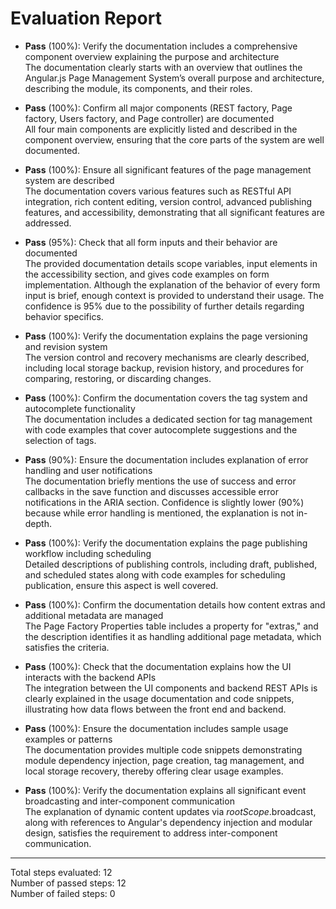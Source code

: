 # Evaluation Report

- **Pass** (100%): Verify the documentation includes a comprehensive component overview explaining the purpose and architecture  
  The documentation clearly starts with an overview that outlines the Angular.js Page Management System’s overall purpose and architecture, describing the module, its components, and their roles.

- **Pass** (100%): Confirm all major components (REST factory, Page factory, Users factory, and Page controller) are documented  
  All four main components are explicitly listed and described in the component overview, ensuring that the core parts of the system are well documented.

- **Pass** (100%): Ensure all significant features of the page management system are described  
  The documentation covers various features such as RESTful API integration, rich content editing, version control, advanced publishing features, and accessibility, demonstrating that all significant features are addressed.

- **Pass** (95%): Check that all form inputs and their behavior are documented  
  The provided documentation details scope variables, input elements in the accessibility section, and gives code examples on form implementation. Although the explanation of the behavior of every form input is brief, enough context is provided to understand their usage. The confidence is 95% due to the possibility of further details regarding behavior specifics.

- **Pass** (100%): Verify the documentation explains the page versioning and revision system  
  The version control and recovery mechanisms are clearly described, including local storage backup, revision history, and procedures for comparing, restoring, or discarding changes.

- **Pass** (100%): Confirm the documentation covers the tag system and autocomplete functionality  
  The documentation includes a dedicated section for tag management with code examples that cover autocomplete suggestions and the selection of tags.

- **Pass** (90%): Ensure the documentation includes explanation of error handling and user notifications  
  The documentation briefly mentions the use of success and error callbacks in the save function and discusses accessible error notifications in the ARIA section. Confidence is slightly lower (90%) because while error handling is mentioned, the explanation is not in-depth.

- **Pass** (100%): Verify the documentation explains the page publishing workflow including scheduling  
  Detailed descriptions of publishing controls, including draft, published, and scheduled states along with code examples for scheduling publication, ensure this aspect is well covered.

- **Pass** (100%): Confirm the documentation details how content extras and additional metadata are managed  
  The Page Factory Properties table includes a property for "extras," and the description identifies it as handling additional page metadata, which satisfies the criteria.

- **Pass** (100%): Check that the documentation explains how the UI interacts with the backend APIs  
  The integration between the UI components and backend REST APIs is clearly explained in the usage documentation and code snippets, illustrating how data flows between the front end and backend.

- **Pass** (100%): Ensure the documentation includes sample usage examples or patterns  
  The documentation provides multiple code snippets demonstrating module dependency injection, page creation, tag management, and local storage recovery, thereby offering clear usage examples.

- **Pass** (100%): Verify the documentation explains all significant event broadcasting and inter-component communication  
  The explanation of dynamic content updates via $rootScope.$broadcast, along with references to Angular's dependency injection and modular design, satisfies the requirement to address inter-component communication.

---

Total steps evaluated: 12  
Number of passed steps: 12  
Number of failed steps: 0